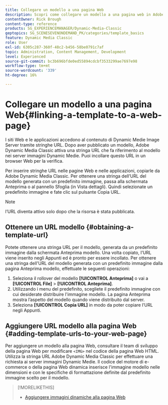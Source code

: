 ```yaml
---
title: Collegare un modello a una pagina Web
description: Scopri come collegare un modello a una pagina web in Adobe Dynamic Media Classic.
contentOwner: Rick Brough
content-type: reference
products: SG_EXPERIENCEMANAGER/Dynamic-Media-Classic
geptopics: SG_SCENESEVENONDEMAND_PK/categories/template_basics
feature: Dynamic Media Classic
role: User
exl-id: 6305c287-360f-48c2-b456-58be0791c7af
topic: Administration, Content Management, Development
level: Experienced
source-git-commit: bc3b696bfde0ed55894cdcbf3533299ae7697e98
workflow-type: tm+mt
source-wordcount: '339'
ht-degree: 16%

---
```


# Collegare un modello a una pagina Web{#linking-a-template-to-a-web-page}

I siti Web e le applicazioni accedono al contenuto di Dynamic Medie Image Server tramite stringhe URL. Dopo aver pubblicato un modello, Adobe Dynamic Media Classic attiva una stringa URL che fa riferimento al modello nei server immagini Dynamic Medie. Puoi incollare questo URL in un browser Web per la verifica.

Per inserire stringhe URL nelle pagine Web e nelle applicazioni, copiarle da Adobe Dynamic Media Classic. Per ottenere una stringa dell’URL del modello generata con un predefinito immagine, passa alla schermata Anteprima o al pannello Sfoglia (in Vista dettagli). Quindi selezionate un predefinito immagine e fate clic sul pulsante Copia URL.

>[!NOTE]
>
>l’URL diventa attivo solo dopo che la risorsa è stata pubblicata.

## Ottenere un URL modello {#obtaining-a-template-url}

Potete ottenere una stringa URL per il modello, generata da un predefinito immagine dalla schermata Anteprima modello. Una volta copiato, l’URL viene inserito negli Appunti ed è pronto per essere incollato. Per ottenere una stringa dell&#39;URL del modello generata con un predefinito immagine dalla pagina Anteprima modello, effettuate le seguenti operazioni:

1. Seleziona il rollover del modello **[!UICONTROL Anteprima]** o vai a **[!UICONTROL File]** > **[!UICONTROL Anteprima]**.
1. Utilizzando i menu del predefinito, scegliete il predefinito immagine con cui desiderate distribuire l&#39;immagine modello. La pagina Anteprima mostra l’aspetto del modello quando viene distribuito dal server.
1. Seleziona **[!UICONTROL Copia URL]** in modo da poter copiare l’URL negli Appunti.

## Aggiungere URL modello alla pagina Web {#adding-template-urls-to-your-web-page}

Per aggiungere un modello alla pagina Web, consultare il team di sviluppo della pagina Web per modificare `<IMG>` nel codice della pagina Web HTML. Utilizza la stringa URL Adobe Dynamic Media Classic per effettuare una richiesta ai server immagini Dynamic Medie. Il codice del motore di e-commerce o della pagina Web dinamica inserisce l&#39;immagine modello nelle dimensioni e con le specifiche di formattazione definite dal predefinito immagine scelto per il modello.

>[!MORELIKETHIS]
>
>* [Aggiungere immagini dinamiche alla pagina Web](linking-urls-web-application.md#adding_dynamic_images_to_your_web_page)
